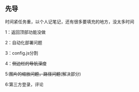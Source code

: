 ## 先导

时间紧任务重，以个人记笔记，还有很多要填充的地方，没太多时间


1：返回顶部功能没做

2：自动化部署问题

3：config.js分割

4：~~侧边栏的导航深度~~

5:~~图片的缩放问题，路径问题~~(解决部分)

6:第三方登录，评论